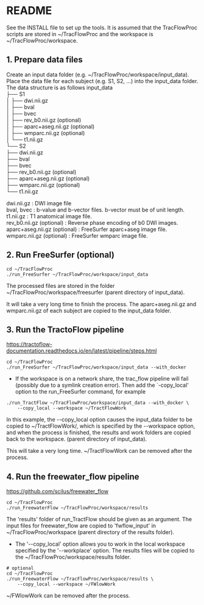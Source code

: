 # README
See the INSTALL file to set up the tools. It is assumed that the TracFlowProc scripts are stored in ~/TracFlowProc and the workspace is ~/TracFlowProc/workspace.

## 1. Prepare data files
Create an input data folder (e.g. ~/TracFlowProc/workspace/input_data).
Place the data file for each subject (e.g. S1, S2, ...) into the
input_data folder.
The data structure is as follows
input_data  
    ├── S1  
    │ ├── dwi.nii.gz  
    │ ├── bval  
    │ ├── bvec  
    │ ├── rev_b0.nii.gz (optional)  
    │ ├── aparc+aseg.nii.gz (optional)  
    │ ├── wmparc.nii.gz (optional)  
    │ └── t1.nii.gz  
    └── S2  
        ├── dwi.nii.gz  
        ├── bval  
        ├── bvec  
        ├── rev_b0.nii.gz (optional)  
        ├── aparc+aseg.nii.gz (optional)  
        ├── wmparc.nii.gz (optional)  
        └── t1.nii.gz  


dwi.nii.gz : DWI image file  
bval, bvec : b-value and b-vector files. b-vector must be of unit length.  
t1.nii.gz : T1 anatomical image file.  
rev_b0.nii.gz (optional) : Reverse phase encoding of b0 DWI images.
aparc+aseg.nii.gz (optional) : FreeSurfer aparc+aseg image file.
wmparc.nii.gz (optional) : FreeSurfer wmparc image file.

## 2. Run FreeSurfer (optional)
```
cd ~/TracFlowProc
./run_FreeSurfer ~/TracFlowProc/workspace/input_data
```
The processed files are stored in the folder ~/TracFlowProc/workspace/freesurfer (parent directory of input_data).

It will take a very long time to finish the process.
The aparc+aseg.nii.gz and wmparc.nii.gz of each subject are copied to the input_data folder.

## 3. Run the TractoFlow pipeline
https://tractoflow-documentation.readthedocs.io/en/latest/pipeline/steps.html
```
cd ~/TracFlowProc
./run_FreeSurfer ~/TracFlowProc/workspace/input_data --with_docker
```

* If the workspace is on a network share, the trac_flow pipeline will fail (possibly due to a symlink creation error).
Then add the `-copy_local' option to the run_FreeSurfer command, for example
```
./run_TractFlow ~/TracFlowProc/workspace/input_data --with_docker \
    --copy_local --workspace ~/TractFlowWork
```
In this example, the --copy_local option causes the input_data folder to be copied to ~/TractFlowWork/, which is specified by the --workspace option, and when the process is finished, the results and work folders are copied back to the workspace. (parent directory of input_data).

This will take a very long time.
~/TractFlowWork can be removed after the process.

## 4. Run the freewater_flow pipeline
https://github.com/scilus/freewater_flow
```
cd ~/TracFlowProc
./run_FreewaterFlow ~/TracFlowProc/workspace/results
```
The 'results' folder of run_TractFlow should be given as an argument. The input files for freewater_flow are copied to 'fwflow_input' in ~/TracFlowProc/workspace (parent directory of the results folder).

* The '--copy_local' option allows you to work in the local workspace specified by the '--workplace' option. The results files will be copied to the ~/TracFlowProc/workspace/results folder.
```
# optional
cd ~/TracFlowProc
./run_FreewaterFlow ~/TracFlowProc/workspace/results \
    --copy_local --workspace ~/FWlowWork
```
~/FWlowWork can be removed after the process.